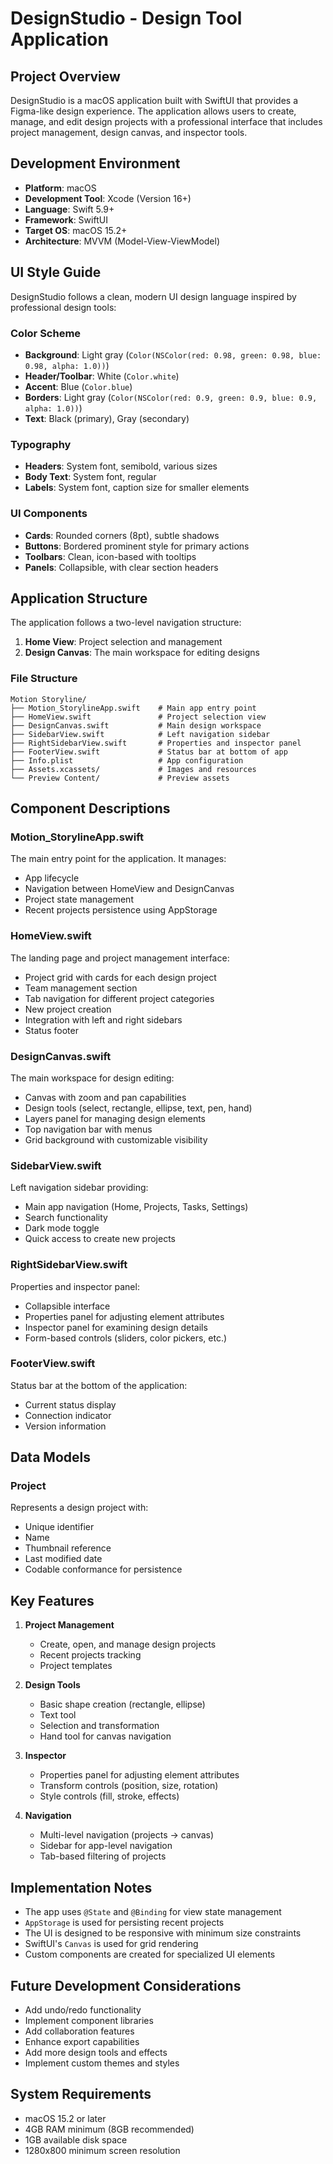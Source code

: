 # DesignStudio - Design Tool Application

## Project Overview

DesignStudio is a macOS application built with SwiftUI that provides a Figma-like design experience. The application allows users to create, manage, and edit design projects with a professional interface that includes project management, design canvas, and inspector tools.

## Development Environment

- **Platform**: macOS
- **Development Tool**: Xcode (Version 16+)
- **Language**: Swift 5.9+
- **Framework**: SwiftUI
- **Target OS**: macOS 15.2+
- **Architecture**: MVVM (Model-View-ViewModel)

## UI Style Guide

DesignStudio follows a clean, modern UI design language inspired by professional design tools:

### Color Scheme
- **Background**: Light gray (`Color(NSColor(red: 0.98, green: 0.98, blue: 0.98, alpha: 1.0))`)
- **Header/Toolbar**: White (`Color.white`)
- **Accent**: Blue (`Color.blue`)
- **Borders**: Light gray (`Color(NSColor(red: 0.9, green: 0.9, blue: 0.9, alpha: 1.0))`)
- **Text**: Black (primary), Gray (secondary)

### Typography
- **Headers**: System font, semibold, various sizes
- **Body Text**: System font, regular
- **Labels**: System font, caption size for smaller elements

### UI Components
- **Cards**: Rounded corners (8pt), subtle shadows
- **Buttons**: Bordered prominent style for primary actions
- **Toolbars**: Clean, icon-based with tooltips
- **Panels**: Collapsible, with clear section headers

## Application Structure

The application follows a two-level navigation structure:
1. **Home View**: Project selection and management
2. **Design Canvas**: The main workspace for editing designs

### File Structure

```
Motion Storyline/
├── Motion_StorylineApp.swift    # Main app entry point
├── HomeView.swift               # Project selection view
├── DesignCanvas.swift           # Main design workspace
├── SidebarView.swift            # Left navigation sidebar
├── RightSidebarView.swift       # Properties and inspector panel
├── FooterView.swift             # Status bar at bottom of app
├── Info.plist                   # App configuration
├── Assets.xcassets/             # Images and resources
└── Preview Content/             # Preview assets
```

## Component Descriptions

### Motion_StorylineApp.swift
The main entry point for the application. It manages:
- App lifecycle
- Navigation between HomeView and DesignCanvas
- Project state management
- Recent projects persistence using AppStorage

### HomeView.swift
The landing page and project management interface:
- Project grid with cards for each design project
- Team management section
- Tab navigation for different project categories
- New project creation
- Integration with left and right sidebars
- Status footer

### DesignCanvas.swift
The main workspace for design editing:
- Canvas with zoom and pan capabilities
- Design tools (select, rectangle, ellipse, text, pen, hand)
- Layers panel for managing design elements
- Top navigation bar with menus
- Grid background with customizable visibility

### SidebarView.swift
Left navigation sidebar providing:
- Main app navigation (Home, Projects, Tasks, Settings)
- Search functionality
- Dark mode toggle
- Quick access to create new projects

### RightSidebarView.swift
Properties and inspector panel:
- Collapsible interface
- Properties panel for adjusting element attributes
- Inspector panel for examining design details
- Form-based controls (sliders, color pickers, etc.)

### FooterView.swift
Status bar at the bottom of the application:
- Current status display
- Connection indicator
- Version information

## Data Models

### Project
Represents a design project with:
- Unique identifier
- Name
- Thumbnail reference
- Last modified date
- Codable conformance for persistence

## Key Features

1. **Project Management**
   - Create, open, and manage design projects
   - Recent projects tracking
   - Project templates

2. **Design Tools**
   - Basic shape creation (rectangle, ellipse)
   - Text tool
   - Selection and transformation
   - Hand tool for canvas navigation

3. **Inspector**
   - Properties panel for adjusting element attributes
   - Transform controls (position, size, rotation)
   - Style controls (fill, stroke, effects)

4. **Navigation**
   - Multi-level navigation (projects → canvas)
   - Sidebar for app-level navigation
   - Tab-based filtering of projects

## Implementation Notes

- The app uses `@State` and `@Binding` for view state management
- `AppStorage` is used for persisting recent projects
- The UI is designed to be responsive with minimum size constraints
- SwiftUI's `Canvas` is used for grid rendering
- Custom components are created for specialized UI elements

## Future Development Considerations

- Add undo/redo functionality
- Implement component libraries
- Add collaboration features
- Enhance export capabilities
- Add more design tools and effects
- Implement custom themes and styles

## System Requirements

- macOS 15.2 or later
- 4GB RAM minimum (8GB recommended)
- 1GB available disk space
- 1280x800 minimum screen resolution 